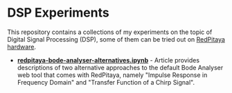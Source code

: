 # DSP Experiments

This repository contains a collections of my experiments on the topic of Digital Signal Processing (DSP), some of them can be tried out on [RedPitaya hardware](https://redpitaya.com/stemlab-125-14/).

- [**redpitaya-bode-analyser-alternatives.ipynb**](./redpitaya-bode-analyser-alternatives.ipynb) - Article provides descriptions of two alternative approaches to the default Bode Analyser web tool that comes with RedPitaya, namely "Impulse Response in Frequency Domain" and "Transfer Function of a Chirp Signal".
